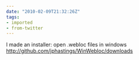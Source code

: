 ```yaml
---
date: "2010-02-09T21:32:26Z"
tags:
- imported
- from-twitter
---
```

I made an installer: open .webloc files in windows http://github.com/jphastings/WinWebloc/downloads
